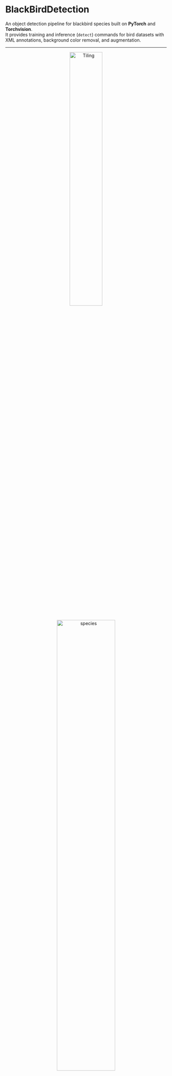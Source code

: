 # BlackBirdDetection

An object detection pipeline for blackbird species built on **PyTorch** and **Torchvision**.  
It provides training and inference (`detect`) commands for bird datasets with XML annotations, background color removal, and augmentation.

---

<!-- Top row: two images side by side -->
<p align="center">
  <img src="docs/images/tiling.png" alt="Tiling" width="45%"/>
</p>

<p align="center">
  <img src="docs/images/species.png" alt="species" width="60%"/>
</p>

<p align="center">
  <img src="docs/images/bg_removal.png" alt="bg_removal" width="60%"/>
</p>

---

## 📂 Project Structure

```
BlackBirdDetection/
├── src/
│   ├── cli.py                # Entry point (train / detect commands)
│   ├── config.py             # Global configuration
│   ├── config.yaml           # Default YAML config
│   ├── data.py               # Dataset definitions
│   ├── data_loader.py        # Torch DataLoader wrapper
│   ├── engine.py             # Training / validation loop
│   ├── helper.py             # Utilities (device, collate_fn, etc.)
│   ├── model.py              # Model definitions (Faster R-CNN, etc.)
│   ├── augmentation.py       # Albumentations transforms
│   ├── bg_remove_histogram.py# Background removal helpers
│   ├── split_data.py         # Dataset split logic
│   └── detector/ (if reorganized package layout)
│
├── data/                     # Place your dataset here
│   ├── images/
│   └── original_annotations/
│
├── outputs/                  # Training artifacts will be written here
│   ├── runs/
│   │   └── <timestamp>/
│   │       ├── checkpoints/     # model_epoch_X.pth
│   │       ├── logs/            # training log files
│   │       ├── samples/         # predicted images during training
│   │       └── metrics.json     # final training metrics
│   └── detections/
│       ├── <timestamp>/
│       │   ├── predictions/     # images with bounding boxes
│       │   └── results.csv      # tabular results
│
├── README.md
└── requirements.txt / environment.yml
```

---

## ⚙️ Requirements

- Python **3.9–3.11**
- [PyTorch](https://pytorch.org/get-started/locally/) (CPU or CUDA build depending on your hardware)
- Torchvision
- Albumentations
- OpenCV
- Numpy `<2.0` (e.g. 1.26.x) for compatibility with current torch/numba

### Install dependencies

```bash
# conda (recommended)
conda create -n birddet python=3.10 -y
conda activate birddet
conda install -c conda-forge "numpy=1.26.*" "numba=0.59.*" "llvmlite=0.42.*" opencv -y
pip install torch torchvision albumentations loguru tqdm matplotlib ensemble-boxes pyyaml
```

---

## 📦 Managing Requirements

To make sure others can easily set up the project, you should generate a **`requirements.txt`** file.

### Option 1: Use the provided `requirements.txt`

```bash
# from repo root
pip install -r requirements.txt
```

### Option 2: Auto-generate requirements (from code imports)

You can auto-generate a clean `requirements.txt` (only for this project’s imports) using **pipreqs**:

```bash
pip install pipreqs
pipreqs src --force --savepath requirements.txt
```

> ⚠️ If you see syntax errors during scanning, fix the offending file or exclude it with `.pipreqsignore`.

After generation, add these lines manually if missing:

```txt
torch>=2.1.0
torchvision>=0.16.0
numpy<2
```

### Option 3: Pin dependencies manually

If you want a controlled environment, you can write a curated `requirements.txt`:

```txt
numpy==1.26.4
torch>=2.1.0
torchvision>=0.16.0
albumentations>=1.3.0
opencv-python>=4.8.0
loguru>=0.7.0
tqdm>=4.65.0
matplotlib>=3.7.0
ensemble-boxes>=1.0.9
pyyaml>=6.0
pytest>=8.0.0
black>=22.10.0
ruff>=0.1.0
```

Install with:

```bash
pip install -r requirements.txt
```

---

## 🚀 Running Without Installation

No need to install the project as a package. Run with `PYTHONPATH`:

```bash
# from repo root
export PYTHONPATH=$PWD/src

# show CLI help
python -m cli --help
```

Expected output:

```
usage: cli.py [-h] {train,detect} ...

Black Bird Detection

positional arguments:
  {train,detect}
    train         Train model
    detect        Use trained model to detect birds
```

---

## 🏋️ Training

```bash
export PYTHONPATH=$PWD/src
python -m cli train --config src/config.yaml
```

### Config file

The `config.yaml` defines:

- Dataset root (`../data/images`, `../data/original_annotations`)
- Training hyperparameters (epochs, batch size, learning rate, optimizer)
- Augmentation settings

### Training logs

```
2025-08-31 17:29:43 | INFO     | Starting Training -- Loading configuration...
2025-08-31 17:29:43 | INFO     | Scanning images in ../data...
2025-08-31 17:29:43 | INFO     | Classes: {'yhbl': 1, 'unid_blackbird': 2, 'rwbl_hy_female': 3}
2025-08-31 17:29:45 | INFO     | Training Data Size: 27
2025-08-31 17:29:45 | INFO     | Validation Data Size: 10
train epoch: 100%|███████████████████████████| 27/27 [00:12<00:00,  2.10it/s]
```

---

## 🔍 Detection / Inference

Use a trained checkpoint to run detection on new images:

```bash
export PYTHONPATH=$PWD/src
python -m cli detect --config src/config.yaml
```

### Output structure

```
outputs/detections/2025-08-31-18-45-12/
├── predictions/
│   ├── Trial_001_pred.jpg
│   ├── Trial_002_pred.jpg
│   └── ...
└── results.csv
```

- `predictions/` → images with bounding boxes drawn  
- `results.csv` → per-image predictions: filename, predicted class, confidence, bounding box coordinates  

---

## 📊 Expected Outputs

- **Training**  
  - Console logs (epochs, losses, metrics)  
  - Logs under `outputs/runs/<timestamp>/logs/`  
  - Checkpoints in `outputs/runs/<timestamp>/checkpoints/`  
  - Sample predictions in `outputs/runs/<timestamp>/samples/`  

- **Detection**  
  - Annotated images in `outputs/detections/<timestamp>/predictions/`  
  - CSV summary in `outputs/detections/<timestamp>/results.csv`

---

## ✅ Tips & Troubleshooting

- **NumPy 2.x errors** → downgrade to `numpy<2` (e.g. 1.26.x).  
- **`cv2.imread` warnings** → check dataset path in `config.yaml`; missing/misnamed files will cause empty loads.  
- **Device selection** → `helper.py` automatically chooses GPU if available:  
  ```python
  DEVICE = torch.device("cuda" if torch.cuda.is_available() else "cpu")
  ```

---

## 📌 Example End-to-End Run

```bash
# 1) activate env
conda activate birddet

# 2) set import path
export PYTHONPATH=$PWD/src

# 3) train
python -m cli train --config src/config.yaml

# 4) run detection
python -m cli detect --config src/config.yaml

# 5) check outputs
tree outputs/ -L 3
```

---

## 🔬 Scientific Background

This project implements the methods from the following study:

**Duttenhefner, Jessica L.; ElSaid, AbdElRahman A.; and Klug, Page E. (2025).**
*Machine Learning to Detect, Classify, and Count Blackbirds Damaging Agriculture Using Drone-Based Imagery: Supporting AI-Driven Automation for Deployment of Damage Management Tools.*
SSRN Scholarly Paper No. 5203080. [Available online](https://papers.ssrn.com/sol3/papers.cfm?abstract_id=5203080)

📊 **Associated Data**: A published dataset accompanies the paper. Please add the DOI link here once available:
`[DOI: 10.xxxx/zenodo.xxxxx]`

---

### 📝 Key Highlights from the Study
- Drone imagery collected in **sunflower fields (ND, 2021–2022)** with mixed-species blackbird flocks.
- Models developed:
  - **ResNet-18 CNN** → detected whole flocks (*95% accuracy*).
  - **Faster-RCNN** → detected individual birds (*65.7% accuracy, 97.6% precision*), counted individuals (±37.5–43.1% from ground truth), and classified RWBL by age/sex (adult males 89.8%, hatch-year males 27.6%, females 80%).
- **Background removal** was applied prior to training using **pixel-value histograms** to mask dominant background colors (e.g., sky, vegetation), improving detection and reducing false positives.
- Challenges discussed: camouflage of birds against vegetation, variability in drone angles, and image resolution constraints.

---

### 🖼️ Suggested Figures for README
You can copy or adapt from the paper (with attribution):
1. **Sample drone image with bounding boxes** — to illustrate detection output.
2. **Diagram of the pipeline** — showing preprocessing (background removal), model training, and detection steps.

*(Place them in `/docs/images/` and reference with Markdown:)*
```markdown
![Example detection output](docs/images/sample_detection.jpg)
*Figure: Drone-based detection of blackbirds with bounding boxes.*

---

## 📜 License

MIT (or update to your license)
